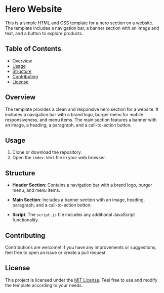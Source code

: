 # Hero Website

This is a simple HTML and CSS template for a hero section on a website. The template includes a navigation bar, a banner section with an image and text, and a button to explore products.

## Table of Contents

- [Overview](#overview)
- [Usage](#usage)
- [Structure](#structure)
- [Contributing](#contributing)
- [License](#license)

## Overview

The template provides a clean and responsive hero section for a website. It includes a navigation bar with a brand logo, burger menu for mobile responsiveness, and menu items. The main section features a banner with an image, a heading, a paragraph, and a call-to-action button.

## Usage

1. Clone or download the repository.
2. Open the `index.html` file in your web browser.

## Structure

- **Header Section**: Contains a navigation bar with a brand logo, burger menu, and menu items.

- **Main Section**: Includes a banner section with an image, heading, paragraph, and a call-to-action button.

- **Script**: The `script.js` file includes any additional JavaScript functionality.

## Contributing

Contributions are welcome! If you have any improvements or suggestions, feel free to open an issue or create a pull request.

## License

This project is licensed under the [MIT License](LICENSE). Feel free to use and modify the template according to your needs.
